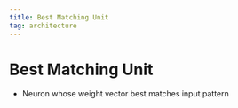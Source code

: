 ```yaml
---
title: Best Matching Unit
tag: architecture
---
```


# Best Matching Unit
- Neuron whose weight vector best matches input pattern
























